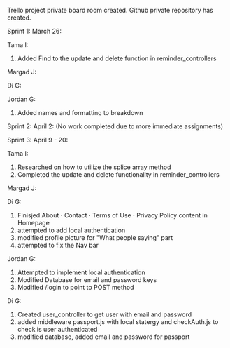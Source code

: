Trello project private board room created.
Github private repository has created.

Sprint 1: March 26:

Tama I:
1. Added Find to the update and delete function in reminder_controllers

Margad J:


Di G:


Jordan G:
1. Added names and formatting to breakdown

Sprint 2: April 2: (No work completed due to more immediate assignments)

Sprint 3: April 9 - 20:

Tama I:
1. Researched on how to utilize the splice array method
2. Completed the update and delete functionality in reminder_controllers

Margad J:

Di G:
1. Finisjed  About ⋅ Contact ⋅ Terms of Use ⋅ Privacy Policy content in Homepage
2. attempted to add local authentication
3. modified profile picture for "What people saying" part
4. attempted to fix the Nav bar

Jordan G:
1. Attempted to implement local authentication
2. Modified Database for email and password keys
3. Modified /login to point to POST method

Di G:
1. Created user_controller to get user with email and password
2. added middleware passport.js with local statergy and checkAuth.js to check is user authenticated
3. modified database, added email and password for passport

